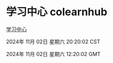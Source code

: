 # 学习中心 colearnhub
[学习中心](http://219.139.197.74:56308/colearnhub/)

2024年 11月 02日 星期六 20:20:02 CST

2024年 11月 02日 星期六 12:20:02 GMT
